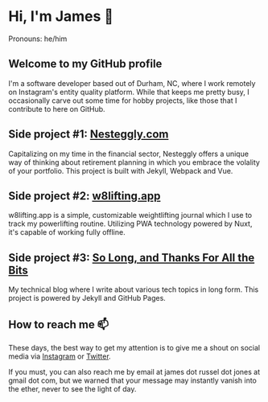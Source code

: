 # Hi, I'm James 👋

Pronouns: he/him

## Welcome to my GitHub profile

I'm a software developer based out of Durham, NC, where I work remotely on Instagram's entity quality platform. While that keeps me pretty busy, I occasionally carve out some time for hobby projects, like those that I contribute to here on GitHub.

## Side project #1: [Nesteggly.com](https://www.nesteggly.com)

Capitalizing on my time in the financial sector, Nesteggly offers a unique way of thinking about retirement planning in which you embrace the volality of your portfolio. This project is built with Jekyll, Webpack and Vue.

## Side project #2: [w8lifting.app](https://w8lifting.app)

w8lifting.app is a simple, customizable weightlifting journal which I use to track my powerlifting routine. Utilizing PWA technology powered by Nuxt, it's capable of working fully offline.

## Side project #3: [So Long, and Thanks For All the Bits](https://jamejone.github.io/)

My technical blog where I write about various tech topics in long form. This project is powered by Jekyll and GitHub Pages.

## How to reach me 📫

These days, the best way to get my attention is to give me a shout on social media via [Instagram](https://www.instagram.com/mrjonze) or [Twitter](https://twitter.com/james_output).

If you must, you can also reach me by email at james dot russel dot jones at gmail dot com, but we warned that your message may instantly vanish into the ether, never to see the light of day.
